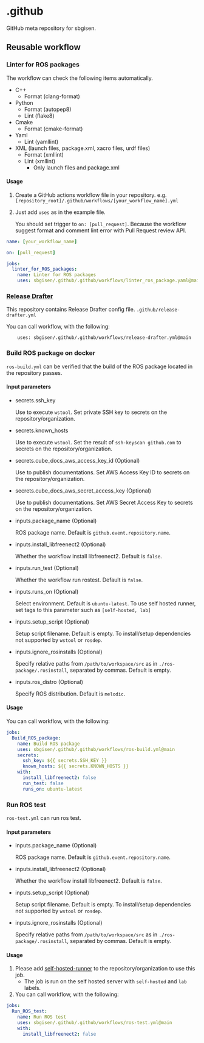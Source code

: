 # .github
GitHub meta repository for sbgisen.


## Reusable workflow

### Linter for ROS packages

The workflow can check the following items automatically.

- C++
  - Format (clang-format)
- Python
  - Format (autopep8)
  - Lint (flake8)
- Cmake
  - Format (cmake-format)
- Yaml
  - Lint (yamllint)
- XML (launch files, package.xml, xacro files, urdf files)
  - Format (xmllint)
  - Lint (xmllint)
    - Only launch files and package.xml

#### Usage

1. Create a GitHub actions workflow file in your repository. e.g. `[repository_root]/.github/workflows/[your_workflow_name].yml`
2. Just add `uses` as in the example file.

    You should set trigger to `on: [pull_request]`.
    Because the workflow suggest format and comment lint error with Pull Request review API.

```yaml
name: [your_workflow_name]

on: [pull_request]

jobs:
  linter_for_ROS_packages:
    name: Linter for ROS packages
    uses: sbgisen/.github/.github/workflows/linter_ros_package.yaml@main
```

### [Release Drafter](https://github.com/release-drafter/release-drafter)

This repository contains Release Drafter config file. 
`.github/release-drafter.yml`

You can call workflow, with the following:
```
    uses: sbgisen/.github/.github/workflows/release-drafter.yml@main
```

### Build ROS package on docker

`ros-build.yml` can be verified that the build of the ROS package located in the repository passes.

#### Input parameters

- secrets.ssh_key

  Use to execute `wstool`.
  Set private SSH key to secrets on the repository/organization.

- secrets.known_hosts

  Use to execute `wstool`.
  Set the result of `ssh-keyscan github.com` to secrets on the repository/organization.

- secrets.cube_docs_aws_access_key_id (Optional)

  Use to publish documentations.
  Set AWS Access Key ID to secrets on the repository/organization.

- secrets.cube_docs_aws_secret_access_key (Optional)

  Use to publish documentations.
  Set AWS Secret Access Key to secrets on the repository/organization.

- inputs.package_name (Optional)

  ROS package name.
  Default is `github.event.repository.name`.

- inputs.install_libfreenect2 (Optional)

  Whether the workflow install libfreenect2.
  Default is `false`.

- inputs.run_test (Optional)

  Whether the workflow run rostest.
  Default is `false`.

- inputs.runs_on (Optional)

  Select environment.
  Default is `ubuntu-latest`.
  To use self hosted runner, set tags to this parameter such as `[self-hosted, lab]`

- inputs.setup_script (Optional)

  Setup script filename.
  Default is empty.
  To install/setup dependencies not supported by `wstool` or `rosdep`.

- inputs.ignore_rosinstalls (Optional)

  Specify relative paths from `/path/to/workspace/src` as in `./ros-package/.rosinstall`, separated by commas.
  Default is empty.

- inputs.ros_distro (Optional)

  Specify ROS distribution.
  Default is `melodic`.

#### Usage

You can call workflow, with the following:

```yaml
jobs:
  Build_ROS_package:
    name: Build ROS package
    uses: sbgisen/.github/.github/workflows/ros-build.yml@main
    secrets:
      ssh_key: ${{ secrets.SSH_KEY }}
      known_hosts: ${{ secrets.KNOWN_HOSTS }}
    with:
      install_libfreenect2: false
      run_test: false
      runs_on: ubuntu-latest
```

### Run ROS test

`ros-test.yml` can run ros test.

#### Input parameters

- inputs.package_name (Optional)

  ROS package name.
  Default is `github.event.repository.name`.

- inputs.install_libfreenect2 (Optional)

  Whether the workflow install libfreenect2.
  Default is `false`.

- inputs.setup_script (Optional)

  Setup script filename.
  Default is empty.
  To install/setup dependencies not supported by `wstool` or `rosdep`.

- inputs.ignore_rosinstalls (Optional)

  Specify relative paths from `/path/to/workspace/src` as in `./ros-package/.rosinstall`, separated by commas.
  Default is empty.

#### Usage

1. Please add [self-hosted-runner](https://docs.github.com/ja/actions/hosting-your-own-runners/adding-self-hosted-runners) to the repository/organization to use this job.
    - The job is run on the self hosted server with `self-hosted` and `lab` labels.
1. You can call workflow, with the following:

```yaml
jobs:
  Run_ROS_test:
    name: Run ROS test
    uses: sbgisen/.github/.github/workflows/ros-test.yml@main
    with:
      install_libfreenect2: false
```
